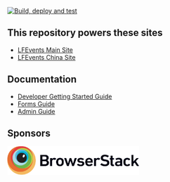 [![Build, deploy and test](https://github.com/linuxfoundation/lfevents/actions/workflows/build_deploy_and_test.yml/badge.svg)](https://github.com/linuxfoundation/lfevents/actions/workflows/build_deploy_and_test.yml)

## This repository powers these sites
* [LFEvents Main Site](https://events.linuxfoundation.org/)
* [LFEvents China Site](https://www.lfasiallc.cn/)

## Documentation
* [Developer Getting Started Guide](/docs/devguide.md)
* [Forms Guide](/docs/formsguide.md)
* [Admin Guide](https://docs.google.com/document/d/1mvIuw-R9k_gbnZn_iV04qNTjG33u_lXwFlN7s-lgJ1Y/edit?usp=sharing)

## Sponsors
<a href="http://browserstack.com"><img width="300px" src="/docs/browserstack.svg"></a>

